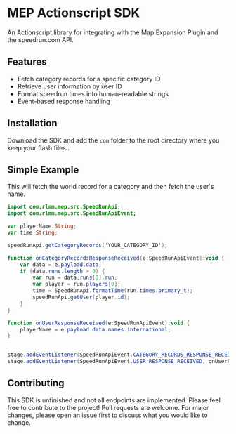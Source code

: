 # MEP Actionscript SDK

An Actionscript library for integrating with the Map Expansion Plugin and the speedrun.com API.

## Features

- Fetch category records for a specific category ID
- Retrieve user information by user ID
- Format speedrun times into human-readable strings
- Event-based response handling

## Installation
Download the SDK and add the `com` folder to the root directory where you keep your flash files..


## Simple Example
This will fetch the world record for a category and then fetch the user's name.

```as
import com.rlmm.mep.src.SpeedRunApi;
import com.rlmm.mep.src.SpeedRunApiEvent;

var playerName:String;
var time:String;

speedRunApi.getCategoryRecords('YOUR_CATEGORY_ID');

function onCategoryRecordsResponseReceived(e:SpeedRunApiEvent):void {
    var data = e.payload.data;
    if (data.runs.length > 0) {
        var run = data.runs[0].run;
        var player = run.players[0];
        time = SpeedRunApi.formatTime(run.times.primary_t);
        speedRunApi.getUser(player.id);
    }
}

function onUserResponseReceived(e:SpeedRunApiEvent):void {
    playerName = e.payload.data.names.international;
}


stage.addEventListener(SpeedRunApiEvent.CATEGORY_RECORDS_RESPONSE_RECEIVED, onCategoryRecordsResponseReceived);
stage.addEventListener(SpeedRunApiEvent.USER_RESPONSE_RECEIVED, onUserResponseReceived);
```

## Contributing
This SDK is unfinished and not all endpoints are implemented. Please feel free to contribute to the project!
Pull requests are welcome. For major changes, please open an issue first to discuss what you would like to change.



